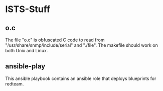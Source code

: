 # ISTS-Stuff

## o.c
The file "o.c" is obfuscated C code to read from "/usr/share/snmp/include/serial" and "./file". The makefile should work on both Unix and Linux.

## ansible-play
This ansible playbook contains an ansible role that deploys blueprints for redteam.
